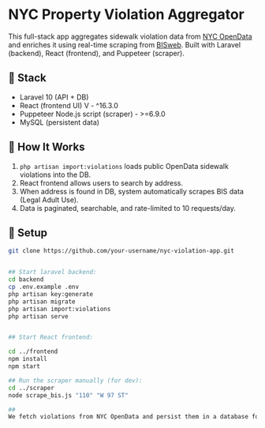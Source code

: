 # NYC Property Violation Aggregator

This full-stack app aggregates sidewalk violation data from [NYC OpenData](https://data.cityofnewyork.us/resource/6kbp-uz6m.json) and enriches it using real-time scraping from [BISweb](https://a810-bisweb.nyc.gov/bisweb/bispi00.jsp). Built with Laravel (backend), React (frontend), and Puppeteer (scraper).

## 🔧 Stack

- Laravel 10 (API + DB)
- React (frontend UI) V - ^16.3.0
- Puppeteer Node.js script (scraper) - >=6.9.0
- MySQL (persistent data)

## 🚀 How It Works

1. `php artisan import:violations` loads public OpenData sidewalk violations into the DB.
2. React frontend allows users to search by address.
3. When address is found in DB, system automatically scrapes BIS data (Legal Adult Use).
4. Data is paginated, searchable, and rate-limited to 10 requests/day.

## 🧪 Setup 

```bash
git clone https://github.com/your-username/nyc-violation-app.git


## Start laravel backend:
cd backend
cp .env.example .env
php artisan key:generate
php artisan migrate
php artisan import:violations
php artisan serve


## Start React frontend:

cd ../frontend
npm install
npm start

## Run the scraper manually (for dev):
cd ../scraper
node scrape_bis.js "110" "W 97 ST"

##
We fetch violations from NYC OpenData and persist them in a database for fast lookup. Scraping BIS is done on-demand, only when a matching address is searched, to avoid unnecessary load and legal risk. This hybrid approach balances speed, data freshness, and resource efficiency.
